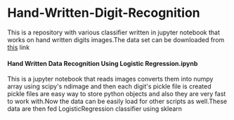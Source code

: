 # Hand-Written-Digit-Recognition
This is a repository with various classifier written in jupyter notebook that works on hand written digits images.The data set can be downloaded
from <a href='https://drive.google.com/open?id=0B4OCp-_lGauXLVJsdl9zZ3NIZUk'>this</a> link
<h4>Hand Written Data Recognition Using Logistic Regression.ipynb</h4>
This is a jupyter notebook that reads images converts them into numpy array using scipy's ndimage and then each digit's pickle file is created
pickle files are easy way to store python objects and also they are very fast to work with.Now the data can be easily load for other scripts as 
well.These data are then fed LogisticRegression classifier using sklearn
